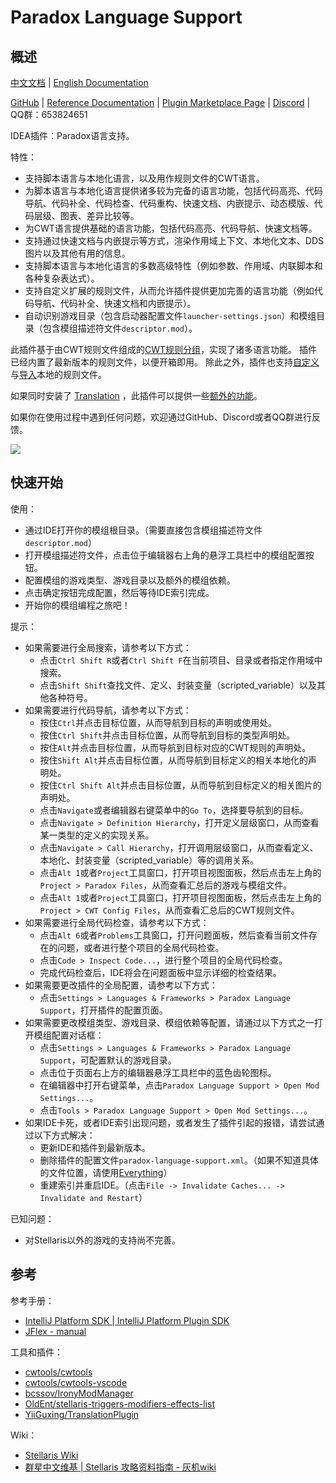 # Paradox Language Support

## 概述

[中文文档](README.md) | [English Documentation](README_en.md)

[GitHub](https://github.com/DragonKnightOfBreeze/Paradox-Language-Support) |
[Reference Documentation](https://windea.icu/Paradox-Language-Support) |
[Plugin Marketplace Page](https://plugins.jetbrains.com/plugin/16825-paradox-language-support) |
[Discord](https://discord.gg/pbPYSK4n) |
QQ群：653824651

IDEA插件：Paradox语言支持。

特性：

* 支持脚本语言与本地化语言，以及用作规则文件的CWT语言。
* 为脚本语言与本地化语言提供诸多较为完备的语言功能，包括代码高亮、代码导航、代码补全、代码检查、代码重构、快速文档、内嵌提示、动态模版、代码层级、图表、差异比较等。
* 为CWT语言提供基础的语言功能，包括代码高亮、代码导航、快速文档等。
* 支持通过快速文档与内嵌提示等方式，渲染作用域上下文、本地化文本、DDS图片以及其他有用的信息。
* 支持脚本语言与本地化语言的多数高级特性（例如参数、作用域、内联脚本和各种复杂表达式）。
* 支持自定义扩展的规则文件，从而允许插件提供更加完善的语言功能（例如代码导航、代码补全、快速文档和内嵌提示）。
* 自动识别游戏目录（包含启动器配置文件`launcher-settings.json`）和模组目录（包含模组描述符文件`descriptor.mod`）。

此插件基于由CWT规则文件组成的[CWT规则分组](https://windea.icu/Paradox-Language-Support/#/zh/config.md#config-group)，实现了诸多语言功能。
插件已经内置了最新版本的规则文件，以便开箱即用。
除此之外，插件也支持[自定义](https://windea.icu/Paradox-Language-Support/#/zh/config.md#writing-cwt-config-files)与[导入](https://windea.icu/Paradox-Language-Support/#/zh/config.md#importing-cwt-config-files)本地的规则文件。

如果同时安装了 [Translation](https://github.com/YiiGuxing/TranslationPlugin) ，此插件可以提供一些[额外的功能](https://windea.icu/Paradox-Language-Support/#/zh/plugin-integration.md)。

如果你在使用过程中遇到任何问题，欢迎通过GitHub、Discord或者QQ群进行反馈。

![](https://windea.icu/Paradox-Language-Support/assets/images/preview_1_zh.png)

## 快速开始

使用：

* 通过IDE打开你的模组根目录。（需要直接包含模组描述符文件`descriptor.mod`）
* 打开模组描述符文件，点击位于编辑器右上角的悬浮工具栏中的模组配置按钮。
* 配置模组的游戏类型、游戏目录以及额外的模组依赖。
* 点击确定按钮完成配置，然后等待IDE索引完成。
* 开始你的模组编程之旅吧！

提示：

* 如果需要进行全局搜索，请参考以下方式：
  * 点击`Ctrl Shift R`或者`Ctrl Shift F`在当前项目、目录或者指定作用域中搜索。
  * 点击`Shift Shift`查找文件、定义、封装变量（scripted_variable）以及其他各种符号。
* 如果需要进行代码导航，请参考以下方式：
  * 按住`Ctrl`并点击目标位置，从而导航到目标的声明或使用处。
  * 按住`Ctrl Shift`并点击目标位置，从而导航到目标的类型声明处。
  * 按住`Alt`并点击目标位置，从而导航到目标对应的CWT规则的声明处。
  * 按住`Shift Alt`并点击目标位置，从而导航到目标定义的相关本地化的声明处。
  * 按住`Ctrl Shift Alt`并点击目标位置，从而导航到目标定义的相关图片的声明处。
  * 点击`Navigate`或者编辑器右键菜单中的`Go To`，选择要导航到的目标。
  * 点击`Navigate > Definition Hierarchy`，打开定义层级窗口，从而查看某一类型的定义的实现关系。
  * 点击`Navigate > Call Hierarchy`，打开调用层级窗口，从而查看定义、本地化、封装变量（scripted_variable）等的调用关系。
  * 点击`Alt 1`或者`Project`工具窗口，打开项目视图面板，然后点击左上角的`Project > Paradox Files`，从而查看汇总后的游戏与模组文件。
  * 点击`Alt 1`或者`Project`工具窗口，打开项目视图面板，然后点击左上角的`Project > CWT Config Files`，从而查看汇总后的CWT规则文件。
* 如果需要进行全局代码检查，请参考以下方式：
  * 点击`Alt 6`或者`Problems`工具窗口，打开问题面板，然后查看当前文件存在的问题，或者进行整个项目的全局代码检查。
  * 点击`Code > Inspect Code...`，进行整个项目的全局代码检查。
  * 完成代码检查后，IDE将会在问题面板中显示详细的检查结果。
* 如果需要更改插件的全局配置，请参考以下方式：
  * 点击`Settings > Languages & Frameworks > Paradox Language Support`，打开插件的配置页面。
* 如果需要更改模组类型、游戏目录、模组依赖等配置，请通过以下方式之一打开模组配置对话框：
  * 点击`Settings > Languages & Frameworks > Paradox Language Support`，可配置默认的游戏目录。
  * 点击位于页面右上方的编辑器悬浮工具栏中的蓝色齿轮图标。
  * 在编辑器中打开右键菜单，点击`Paradox Language Support > Open Mod Settings...`。
  * 点击`Tools > Paradox Language Support > Open Mod Settings...`。
* 如果IDE卡死，或者IDE索引出现问题，或者发生了插件引起的报错，请尝试通过以下方式解决：
  * 更新IDE和插件到最新版本。
  * 删除插件的配置文件`paradox-language-support.xml`。（如果不知道具体的文件位置，请使用[Everything](https://www.voidtools.com)）
  * 重建索引并重启IDE。（点击`File -> Invalidate Caches... -> Invalidate and Restart`）

已知问题：

* 对Stellaris以外的游戏的支持尚不完善。

## 参考

参考手册：

* [IntelliJ Platform SDK | IntelliJ Platform Plugin SDK](https://plugins.jetbrains.com/docs/intellij/welcome.html)
* [JFlex - manual](https://www.jflex.de/manual.html)

工具和插件：

* [cwtools/cwtools](https://github.com/cwtools/cwtools)
* [cwtools/cwtools-vscode](https://github.com/cwtools/cwtools-vscode)
* [bcssov/IronyModManager](https://github.com/bcssov/IronyModManager)
* [OldEnt/stellaris-triggers-modifiers-effects-list](https://github.com/OldEnt/stellaris-triggers-modifiers-effects-list)
* [YiiGuxing/TranslationPlugin](https://github.com/YiiGuxing/TranslationPlugin)

Wiki：

* [Stellaris Wiki](https://stellaris.paradoxwikis.com/Stellaris_Wiki)
* [群星中文维基 | Stellaris 攻略资料指南 - 灰机wiki](https://qunxing.huijiwiki.com/wiki/%E9%A6%96%E9%A1%B5)